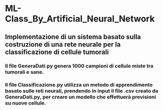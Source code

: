 # ML-Class_By_Artificial_Neural_Network
## Implementazione di un sistema basato sulla costruzione di una rete neurale per la classificazione di cellule tumorali 
### Il file GeneraDati.py genera 1000 campioni di cellule miste tra tumorali e sane.
### Il file Classificazione.py utilizza un metodo di apprendimento basato sulle reti neurali, prendendo in input il file .csv creato da GeneraDati.py, per creare un modello che effettuerà previsioni su nuove cellule.
